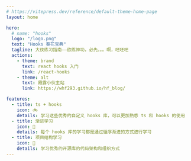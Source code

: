 ```yaml
---
# https://vitepress.dev/reference/default-theme-home-page
layout: home

hero:
  # name: "hooks"
  logo: "/logo.png"
  text: "Hooks 葵花宝典"
  tagline: 大侠练习指南——欲练神功，必先。。。啊，呸呸呸
  actions:
    - theme: brand
      text: react hooks 入门
      link: /react-hooks
    - theme: alt
      text: 霞露小伙主站
      link: https://whf293.github.io/hf_blog/

features:
  - title: ts + hooks
    icon: 🚲
    details: 学习这些优秀的自定义 hooks 库，可以更加熟悉 ts 和 hooks 的使用
  - title: 渐进学习
    icon: 🚅
    details: 每个 hooks 库的学习都是通过循序渐进的方式进行学习
  - title: 项目结构学习
    icon: 🚀
    details: 学习优秀的开源库的代码架构和组织方式
---
```

